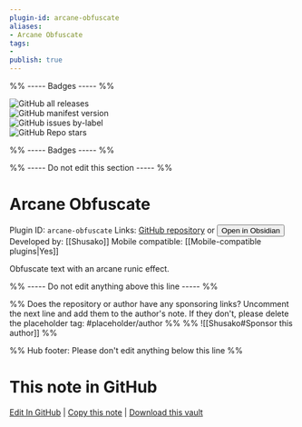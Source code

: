 ```yaml
---
plugin-id: arcane-obfuscate
aliases:
- Arcane Obfuscate
tags: 
- 
publish: true
---
```


%% ----- Badges ----- %%

![GitHub all releases](https://img.shields.io/github/downloads/Shusako/arcane-obfuscate/total?color=573E7A&logo=github&style=for-the-badge)   
![GitHub manifest version](https://img.shields.io/github/manifest-json/v/Shusako/arcane-obfuscate?color=573E7A&logo=github&style=for-the-badge)   
![GitHub issues by-label](https://img.shields.io/github/issues/Shusako/arcane-obfuscate/help%20wanted?color=573E7A&logo=github&style=for-the-badge)   
![GitHub Repo stars](https://img.shields.io/github/stars/Shusako/arcane-obfuscate?color=573E7A&logo=github&style=for-the-badge)

%% ----- Badges ----- %%

%% ----- Do not edit this section ----- %%

# Arcane Obfuscate

Plugin ID: `arcane-obfuscate`
Links: [GitHub repository](https://github.com/Shusako/arcane-obfuscate) or [<button id=HH>Open in Obsidian</button>](obsidian://show-plugin?id=arcane-obfuscate)
Developed by: [[Shusako]]
Mobile compatible: [[Mobile-compatible plugins|Yes]]

Obfuscate text with an arcane runic effect.

%% ----- Do not edit anything above this line ----- %% 

%% Does the repository or author have any sponsoring links? Uncomment the next line and add them to the author's note. If they don't, please delete the placeholder tag: #placeholder/author %%
%% ![[Shusako#Sponsor this author]] %%

%% Hub footer: Please don't edit anything below this line %%

# This note in GitHub

<span class="git-footer">[Edit In GitHub](https://github.dev/obsidian-community/obsidian-hub/blob/main/02%20-%20Community%20Expansions/02.05%20All%20Community%20Expansions/Plugins/arcane-obfuscate.md "git-hub-edit-note") | [Copy this note](https://raw.githubusercontent.com/obsidian-community/obsidian-hub/main/02%20-%20Community%20Expansions/02.05%20All%20Community%20Expansions/Plugins/arcane-obfuscate.md "git-hub-copy-note") | [Download this vault](https://github.com/obsidian-community/obsidian-hub/archive/refs/heads/main.zip "git-hub-download-vault") </span>

